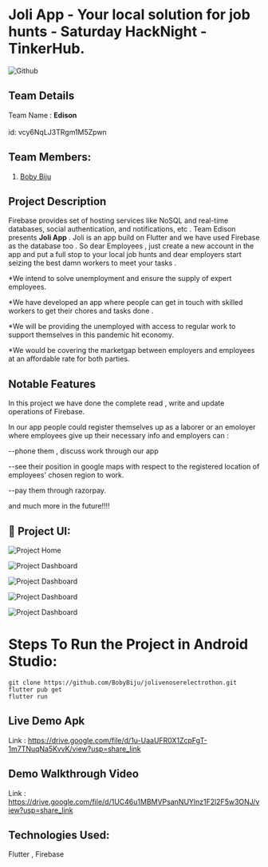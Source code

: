 # Joli App - Your local solution for job hunts - Saturday HackNight - TinkerHub.

![Github](https://user-images.githubusercontent.com/64391274/206931805-33d163dc-b609-4d14-8302-e863cd0c40ee.png)


## Team Details

Team Name : <b>Edison</b> <br></br>id: vcy6NqLJ3TRgm1M5Zpwn


## Team Members:

1. [Boby Biju](https://github.com/BobyBiju)  

## Project Description

Firebase provides set of hosting services like NoSQL and real-time databases, social authentication, and notifications, etc . Team Edison presents <b>Joli App</b> . Joli is an app build on Flutter and we have used Firebase as the database too . So dear Employees , just create a new account in the app and put a full stop to your local job hunts and dear employers start seizing the best damn workers to meet your tasks .

*We intend to solve unemployment and ensure the supply of expert employees.

*We have developed an app where people can get in touch with skilled workers to get their chores and tasks done .

*We will be providing the unemployed with access to regular work to support themselves in this pandemic hit economy.

*We would be covering the marketgap between employers and employees at an affordable rate for both parties.



## Notable Features

In this project we have done the complete read , write and update operations of Firebase.

In our app people could register themselves up as a laborer or an emoloyer where employees give up their necessary info and employers can :
 
 --phone them , discuss work through our app
  
 --see their position in google maps with respect to the registered location of employees' chosen region to work.
  
 --pay them through razorpay.
  
  and much more in the future!!!!  




## 🔧 Project UI:

![Project Home](https://github.com/BobyBiju/edisonsathackfirebase/blob/main/VideoCapture_20221217-204232.jpg)


![Project Dashboard](https://github.com/BobyBiju/edisonsathackfirebase/blob/main/VideoCapture_20221217-204241.jpg)


![Project Dashboard](https://github.com/BobyBiju/edisonsathackfirebase/blob/main/VideoCapture_20221217-204251.jpg)


![Project Dashboard](https://github.com/BobyBiju/edisonsathackfirebase/blob/main/VideoCapture_20221217-204301.jpg)


![Project Dashboard](https://github.com/BobyBiju/edisonsathackfirebase/blob/main/VideoCapture_20221217-204310.jpg)



# Steps To Run the Project in Android Studio:

```
git clone https://github.com/BobyBiju/jolivenoserelectrothon.git
flutter pub get
flutter run
```



## Live Demo Apk 

Link : https://drive.google.com/file/d/1u-UaaUFR0X1ZcpFgT-1m7TNuqNa5KvvK/view?usp=share_link



## Demo Walkthrough Video 

Link : https://drive.google.com/file/d/1UC46u1MBMVPsanNUYlnz1F2l2F5w3ONJ/view?usp=share_link


## Technologies Used:

Flutter , Firebase
